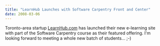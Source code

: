 ```yaml
---
title: "LearnHub Launches with Software Carpentry Front and Center"
date: 2008-03-06
---
```

Toronto-area startup <a href="http://learnhub.com">LearnHub.com</a> has launched their new e-learning site with part of the Software Carpentry course as their featured offering.  I'm looking forward to meeting a whole new batch of students… ;-)

